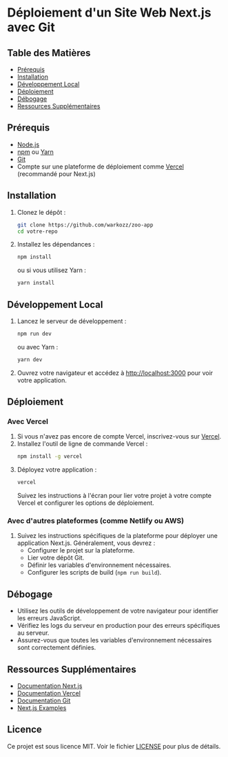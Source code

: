 # Déploiement d'un Site Web Next.js avec Git

## Table des Matières
- [Prérequis](#prérequis)
- [Installation](#installation)
- [Développement Local](#développement-local)
- [Déploiement](#déploiement)
- [Débogage](#débogage)
- [Ressources Supplémentaires](#ressources-supplémentaires)

## Prérequis
- [Node.js](https://nodejs.org/en/download/)
- [npm](https://www.npmjs.com/get-npm) ou [Yarn](https://yarnpkg.com/getting-started/install)
- [Git](https://git-scm.com/book/en/v2/Getting-Started-Installing-Git)
- Compte sur une plateforme de déploiement comme [Vercel](https://vercel.com/) (recommandé pour Next.js)

## Installation
1. Clonez le dépôt :
    ```bash
    git clone https://github.com/warkozz/zoo-app
    cd votre-repo
    ```

2. Installez les dépendances :
    ```bash
    npm install
    ```
    ou si vous utilisez Yarn :
    ```bash
    yarn install
    ```

## Développement Local
1. Lancez le serveur de développement :
    ```bash
    npm run dev
    ```
    ou avec Yarn :
    ```bash
    yarn dev
    ```

2. Ouvrez votre navigateur et accédez à [http://localhost:3000](http://localhost:3000) pour voir votre application.

## Déploiement
### Avec Vercel
1. Si vous n'avez pas encore de compte Vercel, inscrivez-vous sur [Vercel](https://vercel.com/).
2. Installez l'outil de ligne de commande Vercel :
    ```bash
    npm install -g vercel
    ```
3. Déployez votre application :
    ```bash
    vercel
    ```
    Suivez les instructions à l'écran pour lier votre projet à votre compte Vercel et configurer les options de déploiement.

### Avec d'autres plateformes (comme Netlify ou AWS)
1. Suivez les instructions spécifiques de la plateforme pour déployer une application Next.js. Généralement, vous devrez :
    - Configurer le projet sur la plateforme.
    - Lier votre dépôt Git.
    - Définir les variables d'environnement nécessaires.
    - Configurer les scripts de build (`npm run build`).

## Débogage
- Utilisez les outils de développement de votre navigateur pour identifier les erreurs JavaScript.
- Vérifiez les logs du serveur en production pour des erreurs spécifiques au serveur.
- Assurez-vous que toutes les variables d'environnement nécessaires sont correctement définies.

## Ressources Supplémentaires
- [Documentation Next.js](https://nextjs.org/docs)
- [Documentation Vercel](https://vercel.com/docs)
- [Documentation Git](https://git-scm.com/doc)
- [Next.js Examples](https://github.com/vercel/next.js/tree/canary/examples)

## Licence
Ce projet est sous licence MIT. Voir le fichier [LICENSE](LICENSE) pour plus de détails.
